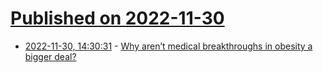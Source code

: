 # [Published on 2022-11-30](index.md)

* [2022-11-30, 14:30:31](https://news.ycombinator.com/item?id=33801209) - [Why aren’t medical breakthroughs in obesity a bigger deal?](https://www.grid.news/story/science/2022/09/14/why-arent-medical-breakthroughs-in-obesity-a-bigger-deal/)
